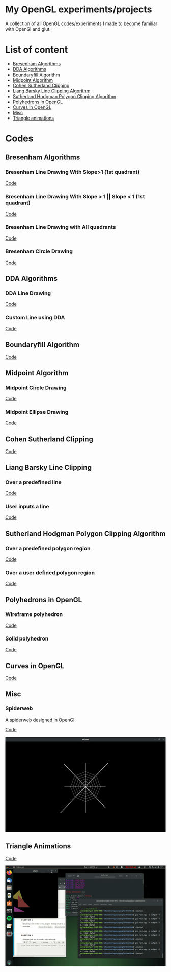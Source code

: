# My OpenGL experiments/projects
A collection of all OpenGL codes/experiments I made to become familiar with OpenGl and glut.

# List of content
- [Bresenham Algorithms](#bresenham-algorithms)
- [DDA Algorithms](#dda-algorithms)
- [Boundaryfill Algorithm](#boundaryfill-algorithm)
- [Midpoint Algorithm](#midpoint-algorithm)
- [Cohen Sutherland Clipping](#cohen-sutherland-clipping)
- [Liang Barsky Line Clipping Algorithm](#liang-barsky-line-clipping)
- [Sutherland Hodgman Polygon Clipping Algorithm](#sutherland-hodgman-polygon-clipping-algorithm)
- [Polyhedrons in OpenGL](#polyhedrons-in-opengl)
- [Curves in OpenGL](#curves-in-opengl)
- [Misc](#misc)
- [Triangle animations](#triangle-animations)

# Codes

## Bresenham Algorithms

### Bresenham Line Drawing With Slope>1 (1st quadrant)

[Code](/Bresenham%20Algorithm/BresenhamWithSlopeLessThan1.c)

### Bresenham Line Drawing With Slope > 1 || Slope < 1 (1st quadrant)

[Code](/Bresenham%20Algorithm/BresenhamWithAllSlopes.c)

### Bresenham Line Drawing with All quadrants

[Code](/Bresenham%20Algorithm/BresenhamFinal.c)

### Bresenham Circle Drawing

[Code](/Bresenham%20Algorithm/BresenhamCircleDrawing.c)

## DDA Algorithms

### DDA Line Drawing

[Code](/DDA%20Algorithm/DDA.c)

### Custom Line using DDA

[Code](/DDA%20Algorithm/CustomLineUsingDDA.c)

## Boundaryfill Algorithm

[Code](/Boundary%20Fill%20Algorithm/BoundaryFill.c)

## Midpoint Algorithm


### Midpoint Circle Drawing
[Code](/MidpointAlgorithm/MidpointScanCircle.c)

### Midpoint Ellipse Drawing
[Code](/MidpointAlgorithm/MidpointScanEllipse.c)


## Cohen Sutherland Clipping

[Code](/CohenSutherland/cohenSutherland.c)


## Liang Barsky Line Clipping

### Over a predefined line
[Code](/LiangBarskyAlgorithm/LiangBarskyLineClipping.c)

### User inputs a line
[Code](/LiangBarskyAlgorithm/LiangBarskyUserDefinedRegions.c)

## Sutherland Hodgman Polygon Clipping Algorithm

### Over a predefined polygon region
[Code](/SutherlandHodgman/SutherlandHodgmanPolygonClipping.cpp)

### Over a user defined polygon region
[Code](/SutherlandHodgman/SutherlandHodgmanUserDefined.cpp)

## Polyhedrons in OpenGL

### Wireframe polyhedron
[Code](/Polyhedron/PolyhedronWired.c)

### Solid polyhedron
[Code](/Polyhedron/PolyhedronSolid.c)

## Curves in OpenGL
[Code](/Curves/Curve.c)


## Misc

### Spiderweb
A spiderweb designed in OpenGl.

[Code](/Misc/Spiderweb.c)

![](/Outputs/Spiderweb.png)


## Triangle Animations
[Code](/Triangle%20Animations/main.cpp)

![](/Outputs/TriangleAnimationOutput.gif)


